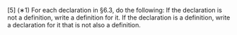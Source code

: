 [5] (∗1) For each declaration in §6.3, do the following: If the declaration is not a definition, write
a definition for it. If the declaration is a definition, write a declaration for it that is not also a
definition.
